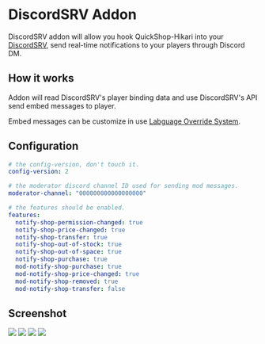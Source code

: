 # DiscordSRV Addon

DiscordSRV addon will allow you hook QuickShop-Hikari into your [DiscordSRV](https://www.spigotmc.org/resources/discordsrv.18494/), send real-time notifications to your players through Discord DM.

## How it works

Addon will read DiscordSRV's player binding data and use DiscordSRV's API send embed messages to player.  

Embed messages can be customize in use [Labguage Override System](../modules/localization.md).

## Configuration

```yaml
# the config-version, don't touch it.
config-version: 2

# the moderator discord channel ID used for sending mod messages.
moderator-channel: "000000000000000000"

# the features should be enabled.
features:
  notify-shop-permission-changed: true
  notify-shop-price-changed: true
  notify-shop-transfer: true
  notify-shop-out-of-stock: true
  notify-shop-out-of-space: true
  notify-shop-purchase: true
  mod-notify-shop-purchase: true
  mod-notify-shop-price-changed: true
  mod-notify-shop-removed: true
  mod-notify-shop-transfer: false
```

## Screenshot

![](https://user-images.githubusercontent.com/30802565/206912863-aecd677f-194a-40bf-8f2c-564f7e3be368.png)
![](https://user-images.githubusercontent.com/30802565/206912864-34a5114a-53c7-41d4-9931-75532c6525b8.png)
![](https://user-images.githubusercontent.com/30802565/206912867-01a5b862-82d3-4988-929d-d6db20f0dd44.png)
![](https://user-images.githubusercontent.com/30802565/206912869-2b0609a8-46f8-4ba0-8a8e-9e2afb77e0a9.png)